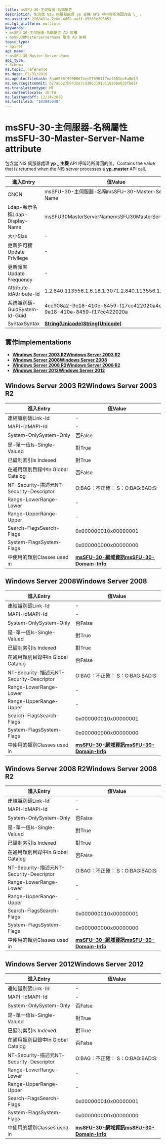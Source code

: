 ```yaml
---
title: msSFU-30-主伺服器-名稱屬性
description: 包含當 NIS 伺服器處理 yp 主機 API 呼叫時所傳回的值 \_ 。
ms.assetid: 2f68491a-7e0d-4d58-aaff-05503e296b53
ms.tgt_platform: multiple
keywords:
- msSFU-30-主伺服器-名稱屬性 AD 架構
- msSFU30MasterServerName 屬性 AD 架構
topic_type:
- apiref
api_name:
- msSFU-30-Master-Server-Name
api_type:
- Schema
ms.topic: reference
ms.date: 05/31/2018
ms.openlocfilehash: 8aa6935f9998667bee270961f7eaf081be8a0d19
ms.sourcegitcommit: b77ace27b0432e7cd3863191b11926be032fbe2f
ms.translationtype: MT
ms.contentlocale: zh-TW
ms.lasthandoff: 12/14/2020
ms.locfileid: "103845048"
---
```

# <a name="mssfu-30-master-server-name-attribute"></a><span data-ttu-id="68e4a-105">msSFU-30-主伺服器-名稱屬性</span><span class="sxs-lookup"><span data-stu-id="68e4a-105">msSFU-30-Master-Server-Name attribute</span></span>

<span data-ttu-id="68e4a-106">包含當 NIS 伺服器處理 **yp \_ 主機** API 呼叫時所傳回的值。</span><span class="sxs-lookup"><span data-stu-id="68e4a-106">Contains the value that is returned when the NIS server processes a **yp\_master** API call.</span></span>



| <span data-ttu-id="68e4a-107">進入</span><span class="sxs-lookup"><span data-stu-id="68e4a-107">Entry</span></span> | <span data-ttu-id="68e4a-108">值</span><span class="sxs-lookup"><span data-stu-id="68e4a-108">Value</span></span> |
|-------------------|---------------------------------------------|
| <span data-ttu-id="68e4a-109">CN</span><span class="sxs-lookup"><span data-stu-id="68e4a-109">CN</span></span>                | <span data-ttu-id="68e4a-110">msSFU-30-主伺服器-名稱</span><span class="sxs-lookup"><span data-stu-id="68e4a-110">msSFU-30-Master-Server-Name</span></span>                 |
| <span data-ttu-id="68e4a-111">Ldap-顯示名稱</span><span class="sxs-lookup"><span data-stu-id="68e4a-111">Ldap-Display-Name</span></span> | <span data-ttu-id="68e4a-112">msSFU30MasterServerName</span><span class="sxs-lookup"><span data-stu-id="68e4a-112">msSFU30MasterServerName</span></span>                     |
| <span data-ttu-id="68e4a-113">大小</span><span class="sxs-lookup"><span data-stu-id="68e4a-113">Size</span></span>              | \-                                          |
| <span data-ttu-id="68e4a-114">更新許可權</span><span class="sxs-lookup"><span data-stu-id="68e4a-114">Update Privilege</span></span>  | \-                                          |
| <span data-ttu-id="68e4a-115">更新頻率</span><span class="sxs-lookup"><span data-stu-id="68e4a-115">Update Frequency</span></span>  | \-                                          |
| <span data-ttu-id="68e4a-116">Attribute-Id</span><span class="sxs-lookup"><span data-stu-id="68e4a-116">Attribute-Id</span></span>      | <span data-ttu-id="68e4a-117">1.2.840.113556.1.6.18.1.307</span><span class="sxs-lookup"><span data-stu-id="68e4a-117">1.2.840.113556.1.6.18.1.307</span></span>                 |
| <span data-ttu-id="68e4a-118">系統識別碼-Guid</span><span class="sxs-lookup"><span data-stu-id="68e4a-118">System-Id-Guid</span></span>    | <span data-ttu-id="68e4a-119">4cc908a2-9e18-410e-8459-f17cc422020a</span><span class="sxs-lookup"><span data-stu-id="68e4a-119">4cc908a2-9e18-410e-8459-f17cc422020a</span></span>        |
| <span data-ttu-id="68e4a-120">Syntax</span><span class="sxs-lookup"><span data-stu-id="68e4a-120">Syntax</span></span>            | [<span data-ttu-id="68e4a-121">**String(Unicode)**</span><span class="sxs-lookup"><span data-stu-id="68e4a-121">**String(Unicode)**</span></span>](s-string-unicode.md) |



## <a name="implementations"></a><span data-ttu-id="68e4a-122">實作</span><span class="sxs-lookup"><span data-stu-id="68e4a-122">Implementations</span></span>

-   [<span data-ttu-id="68e4a-123">**Windows Server 2003 R2**</span><span class="sxs-lookup"><span data-stu-id="68e4a-123">**Windows Server 2003 R2**</span></span>](#windows-server-2003-r2)
-   [<span data-ttu-id="68e4a-124">**Windows Server 2008**</span><span class="sxs-lookup"><span data-stu-id="68e4a-124">**Windows Server 2008**</span></span>](#windows-server-2008)
-   [<span data-ttu-id="68e4a-125">**Windows Server 2008 R2**</span><span class="sxs-lookup"><span data-stu-id="68e4a-125">**Windows Server 2008 R2**</span></span>](#windows-server-2008-r2)
-   [<span data-ttu-id="68e4a-126">**Windows Server 2012**</span><span class="sxs-lookup"><span data-stu-id="68e4a-126">**Windows Server 2012**</span></span>](#windows-server-2012)

## <a name="windows-server-2003-r2"></a><span data-ttu-id="68e4a-127">Windows Server 2003 R2</span><span class="sxs-lookup"><span data-stu-id="68e4a-127">Windows Server 2003 R2</span></span>



| <span data-ttu-id="68e4a-128">進入</span><span class="sxs-lookup"><span data-stu-id="68e4a-128">Entry</span></span> | <span data-ttu-id="68e4a-129">值</span><span class="sxs-lookup"><span data-stu-id="68e4a-129">Value</span></span> |
|------------------------|----------------------------------------------------------------|
| <span data-ttu-id="68e4a-130">連結識別碼</span><span class="sxs-lookup"><span data-stu-id="68e4a-130">Link-Id</span></span>                | \-                                                             |
| <span data-ttu-id="68e4a-131">MAPI-Id</span><span class="sxs-lookup"><span data-stu-id="68e4a-131">MAPI-Id</span></span>                | \-                                                             |
| <span data-ttu-id="68e4a-132">System-Only</span><span class="sxs-lookup"><span data-stu-id="68e4a-132">System-Only</span></span>            | <span data-ttu-id="68e4a-133">否</span><span class="sxs-lookup"><span data-stu-id="68e4a-133">False</span></span>                                                          |
| <span data-ttu-id="68e4a-134">是-單一值</span><span class="sxs-lookup"><span data-stu-id="68e4a-134">Is-Single-Valued</span></span>       | <span data-ttu-id="68e4a-135">對</span><span class="sxs-lookup"><span data-stu-id="68e4a-135">True</span></span>                                                           |
| <span data-ttu-id="68e4a-136">已編制索引</span><span class="sxs-lookup"><span data-stu-id="68e4a-136">Is Indexed</span></span>             | <span data-ttu-id="68e4a-137">對</span><span class="sxs-lookup"><span data-stu-id="68e4a-137">True</span></span>                                                           |
| <span data-ttu-id="68e4a-138">在通用類別目錄中</span><span class="sxs-lookup"><span data-stu-id="68e4a-138">In Global Catalog</span></span>      | <span data-ttu-id="68e4a-139">否</span><span class="sxs-lookup"><span data-stu-id="68e4a-139">False</span></span>                                                          |
| <span data-ttu-id="68e4a-140">NT-Security-描述元</span><span class="sxs-lookup"><span data-stu-id="68e4a-140">NT-Security-Descriptor</span></span> | <span data-ttu-id="68e4a-141">O:BAG：不正確： S：</span><span class="sxs-lookup"><span data-stu-id="68e4a-141">O:BAG:BAD:S:</span></span>                                                   |
| <span data-ttu-id="68e4a-142">Range-Lower</span><span class="sxs-lookup"><span data-stu-id="68e4a-142">Range-Lower</span></span>            | \-                                                             |
| <span data-ttu-id="68e4a-143">Range-Upper</span><span class="sxs-lookup"><span data-stu-id="68e4a-143">Range-Upper</span></span>            | \-                                                             |
| <span data-ttu-id="68e4a-144">Search-Flags</span><span class="sxs-lookup"><span data-stu-id="68e4a-144">Search-Flags</span></span>           | <span data-ttu-id="68e4a-145">0x00000001</span><span class="sxs-lookup"><span data-stu-id="68e4a-145">0x00000001</span></span>                                                     |
| <span data-ttu-id="68e4a-146">System-Flags</span><span class="sxs-lookup"><span data-stu-id="68e4a-146">System-Flags</span></span>           | <span data-ttu-id="68e4a-147">0x00000000</span><span class="sxs-lookup"><span data-stu-id="68e4a-147">0x00000000</span></span>                                                     |
| <span data-ttu-id="68e4a-148">中使用的類別</span><span class="sxs-lookup"><span data-stu-id="68e4a-148">Classes used in</span></span>        | [<span data-ttu-id="68e4a-149">**msSFU-30-網域資訊**</span><span class="sxs-lookup"><span data-stu-id="68e4a-149">**msSFU-30-Domain-Info**</span></span>](c-mssfu30domaininfo.md)<br/> |



## <a name="windows-server-2008"></a><span data-ttu-id="68e4a-150">Windows Server 2008</span><span class="sxs-lookup"><span data-stu-id="68e4a-150">Windows Server 2008</span></span>



| <span data-ttu-id="68e4a-151">進入</span><span class="sxs-lookup"><span data-stu-id="68e4a-151">Entry</span></span> | <span data-ttu-id="68e4a-152">值</span><span class="sxs-lookup"><span data-stu-id="68e4a-152">Value</span></span> |
|------------------------|----------------------------------------------------------------|
| <span data-ttu-id="68e4a-153">連結識別碼</span><span class="sxs-lookup"><span data-stu-id="68e4a-153">Link-Id</span></span>                | \-                                                             |
| <span data-ttu-id="68e4a-154">MAPI-Id</span><span class="sxs-lookup"><span data-stu-id="68e4a-154">MAPI-Id</span></span>                | \-                                                             |
| <span data-ttu-id="68e4a-155">System-Only</span><span class="sxs-lookup"><span data-stu-id="68e4a-155">System-Only</span></span>            | <span data-ttu-id="68e4a-156">否</span><span class="sxs-lookup"><span data-stu-id="68e4a-156">False</span></span>                                                          |
| <span data-ttu-id="68e4a-157">是-單一值</span><span class="sxs-lookup"><span data-stu-id="68e4a-157">Is-Single-Valued</span></span>       | <span data-ttu-id="68e4a-158">對</span><span class="sxs-lookup"><span data-stu-id="68e4a-158">True</span></span>                                                           |
| <span data-ttu-id="68e4a-159">已編制索引</span><span class="sxs-lookup"><span data-stu-id="68e4a-159">Is Indexed</span></span>             | <span data-ttu-id="68e4a-160">對</span><span class="sxs-lookup"><span data-stu-id="68e4a-160">True</span></span>                                                           |
| <span data-ttu-id="68e4a-161">在通用類別目錄中</span><span class="sxs-lookup"><span data-stu-id="68e4a-161">In Global Catalog</span></span>      | <span data-ttu-id="68e4a-162">否</span><span class="sxs-lookup"><span data-stu-id="68e4a-162">False</span></span>                                                          |
| <span data-ttu-id="68e4a-163">NT-Security-描述元</span><span class="sxs-lookup"><span data-stu-id="68e4a-163">NT-Security-Descriptor</span></span> | <span data-ttu-id="68e4a-164">O:BAG：不正確： S：</span><span class="sxs-lookup"><span data-stu-id="68e4a-164">O:BAG:BAD:S:</span></span>                                                   |
| <span data-ttu-id="68e4a-165">Range-Lower</span><span class="sxs-lookup"><span data-stu-id="68e4a-165">Range-Lower</span></span>            | \-                                                             |
| <span data-ttu-id="68e4a-166">Range-Upper</span><span class="sxs-lookup"><span data-stu-id="68e4a-166">Range-Upper</span></span>            | \-                                                             |
| <span data-ttu-id="68e4a-167">Search-Flags</span><span class="sxs-lookup"><span data-stu-id="68e4a-167">Search-Flags</span></span>           | <span data-ttu-id="68e4a-168">0x00000001</span><span class="sxs-lookup"><span data-stu-id="68e4a-168">0x00000001</span></span>                                                     |
| <span data-ttu-id="68e4a-169">System-Flags</span><span class="sxs-lookup"><span data-stu-id="68e4a-169">System-Flags</span></span>           | <span data-ttu-id="68e4a-170">0x00000000</span><span class="sxs-lookup"><span data-stu-id="68e4a-170">0x00000000</span></span>                                                     |
| <span data-ttu-id="68e4a-171">中使用的類別</span><span class="sxs-lookup"><span data-stu-id="68e4a-171">Classes used in</span></span>        | [<span data-ttu-id="68e4a-172">**msSFU-30-網域資訊**</span><span class="sxs-lookup"><span data-stu-id="68e4a-172">**msSFU-30-Domain-Info**</span></span>](c-mssfu30domaininfo.md)<br/> |



## <a name="windows-server-2008-r2"></a><span data-ttu-id="68e4a-173">Windows Server 2008 R2</span><span class="sxs-lookup"><span data-stu-id="68e4a-173">Windows Server 2008 R2</span></span>



| <span data-ttu-id="68e4a-174">進入</span><span class="sxs-lookup"><span data-stu-id="68e4a-174">Entry</span></span> | <span data-ttu-id="68e4a-175">值</span><span class="sxs-lookup"><span data-stu-id="68e4a-175">Value</span></span> |
|------------------------|----------------------------------------------------------------|
| <span data-ttu-id="68e4a-176">連結識別碼</span><span class="sxs-lookup"><span data-stu-id="68e4a-176">Link-Id</span></span>                | \-                                                             |
| <span data-ttu-id="68e4a-177">MAPI-Id</span><span class="sxs-lookup"><span data-stu-id="68e4a-177">MAPI-Id</span></span>                | \-                                                             |
| <span data-ttu-id="68e4a-178">System-Only</span><span class="sxs-lookup"><span data-stu-id="68e4a-178">System-Only</span></span>            | <span data-ttu-id="68e4a-179">否</span><span class="sxs-lookup"><span data-stu-id="68e4a-179">False</span></span>                                                          |
| <span data-ttu-id="68e4a-180">是-單一值</span><span class="sxs-lookup"><span data-stu-id="68e4a-180">Is-Single-Valued</span></span>       | <span data-ttu-id="68e4a-181">對</span><span class="sxs-lookup"><span data-stu-id="68e4a-181">True</span></span>                                                           |
| <span data-ttu-id="68e4a-182">已編制索引</span><span class="sxs-lookup"><span data-stu-id="68e4a-182">Is Indexed</span></span>             | <span data-ttu-id="68e4a-183">對</span><span class="sxs-lookup"><span data-stu-id="68e4a-183">True</span></span>                                                           |
| <span data-ttu-id="68e4a-184">在通用類別目錄中</span><span class="sxs-lookup"><span data-stu-id="68e4a-184">In Global Catalog</span></span>      | <span data-ttu-id="68e4a-185">否</span><span class="sxs-lookup"><span data-stu-id="68e4a-185">False</span></span>                                                          |
| <span data-ttu-id="68e4a-186">NT-Security-描述元</span><span class="sxs-lookup"><span data-stu-id="68e4a-186">NT-Security-Descriptor</span></span> | <span data-ttu-id="68e4a-187">O:BAG：不正確： S：</span><span class="sxs-lookup"><span data-stu-id="68e4a-187">O:BAG:BAD:S:</span></span>                                                   |
| <span data-ttu-id="68e4a-188">Range-Lower</span><span class="sxs-lookup"><span data-stu-id="68e4a-188">Range-Lower</span></span>            | \-                                                             |
| <span data-ttu-id="68e4a-189">Range-Upper</span><span class="sxs-lookup"><span data-stu-id="68e4a-189">Range-Upper</span></span>            | \-                                                             |
| <span data-ttu-id="68e4a-190">Search-Flags</span><span class="sxs-lookup"><span data-stu-id="68e4a-190">Search-Flags</span></span>           | <span data-ttu-id="68e4a-191">0x00000001</span><span class="sxs-lookup"><span data-stu-id="68e4a-191">0x00000001</span></span>                                                     |
| <span data-ttu-id="68e4a-192">System-Flags</span><span class="sxs-lookup"><span data-stu-id="68e4a-192">System-Flags</span></span>           | <span data-ttu-id="68e4a-193">0x00000000</span><span class="sxs-lookup"><span data-stu-id="68e4a-193">0x00000000</span></span>                                                     |
| <span data-ttu-id="68e4a-194">中使用的類別</span><span class="sxs-lookup"><span data-stu-id="68e4a-194">Classes used in</span></span>        | [<span data-ttu-id="68e4a-195">**msSFU-30-網域資訊**</span><span class="sxs-lookup"><span data-stu-id="68e4a-195">**msSFU-30-Domain-Info**</span></span>](c-mssfu30domaininfo.md)<br/> |



## <a name="windows-server-2012"></a><span data-ttu-id="68e4a-196">Windows Server 2012</span><span class="sxs-lookup"><span data-stu-id="68e4a-196">Windows Server 2012</span></span>



| <span data-ttu-id="68e4a-197">進入</span><span class="sxs-lookup"><span data-stu-id="68e4a-197">Entry</span></span> | <span data-ttu-id="68e4a-198">值</span><span class="sxs-lookup"><span data-stu-id="68e4a-198">Value</span></span> |
|------------------------|----------------------------------------------------------------|
| <span data-ttu-id="68e4a-199">連結識別碼</span><span class="sxs-lookup"><span data-stu-id="68e4a-199">Link-Id</span></span>                | \-                                                             |
| <span data-ttu-id="68e4a-200">MAPI-Id</span><span class="sxs-lookup"><span data-stu-id="68e4a-200">MAPI-Id</span></span>                | \-                                                             |
| <span data-ttu-id="68e4a-201">System-Only</span><span class="sxs-lookup"><span data-stu-id="68e4a-201">System-Only</span></span>            | <span data-ttu-id="68e4a-202">否</span><span class="sxs-lookup"><span data-stu-id="68e4a-202">False</span></span>                                                          |
| <span data-ttu-id="68e4a-203">是-單一值</span><span class="sxs-lookup"><span data-stu-id="68e4a-203">Is-Single-Valued</span></span>       | <span data-ttu-id="68e4a-204">對</span><span class="sxs-lookup"><span data-stu-id="68e4a-204">True</span></span>                                                           |
| <span data-ttu-id="68e4a-205">已編制索引</span><span class="sxs-lookup"><span data-stu-id="68e4a-205">Is Indexed</span></span>             | <span data-ttu-id="68e4a-206">對</span><span class="sxs-lookup"><span data-stu-id="68e4a-206">True</span></span>                                                           |
| <span data-ttu-id="68e4a-207">在通用類別目錄中</span><span class="sxs-lookup"><span data-stu-id="68e4a-207">In Global Catalog</span></span>      | <span data-ttu-id="68e4a-208">否</span><span class="sxs-lookup"><span data-stu-id="68e4a-208">False</span></span>                                                          |
| <span data-ttu-id="68e4a-209">NT-Security-描述元</span><span class="sxs-lookup"><span data-stu-id="68e4a-209">NT-Security-Descriptor</span></span> | <span data-ttu-id="68e4a-210">O:BAG：不正確： S：</span><span class="sxs-lookup"><span data-stu-id="68e4a-210">O:BAG:BAD:S:</span></span>                                                   |
| <span data-ttu-id="68e4a-211">Range-Lower</span><span class="sxs-lookup"><span data-stu-id="68e4a-211">Range-Lower</span></span>            | \-                                                             |
| <span data-ttu-id="68e4a-212">Range-Upper</span><span class="sxs-lookup"><span data-stu-id="68e4a-212">Range-Upper</span></span>            | \-                                                             |
| <span data-ttu-id="68e4a-213">Search-Flags</span><span class="sxs-lookup"><span data-stu-id="68e4a-213">Search-Flags</span></span>           | <span data-ttu-id="68e4a-214">0x00000001</span><span class="sxs-lookup"><span data-stu-id="68e4a-214">0x00000001</span></span>                                                     |
| <span data-ttu-id="68e4a-215">System-Flags</span><span class="sxs-lookup"><span data-stu-id="68e4a-215">System-Flags</span></span>           | <span data-ttu-id="68e4a-216">0x00000000</span><span class="sxs-lookup"><span data-stu-id="68e4a-216">0x00000000</span></span>                                                     |
| <span data-ttu-id="68e4a-217">中使用的類別</span><span class="sxs-lookup"><span data-stu-id="68e4a-217">Classes used in</span></span>        | [<span data-ttu-id="68e4a-218">**msSFU-30-網域資訊**</span><span class="sxs-lookup"><span data-stu-id="68e4a-218">**msSFU-30-Domain-Info**</span></span>](c-mssfu30domaininfo.md)<br/> |



 

 





